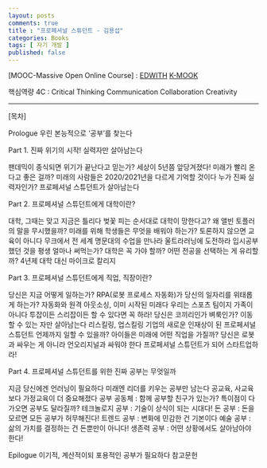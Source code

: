 ```yaml
---
layout: posts
comments: true
title : "프로페셔널 스튜던트 - 김용섭"
categories: Books
tags: [ 자기 개발 ]
published: false
---
```


[MOOC-Massive Open Online Course]
 : [EDWITH](https://www.edwith.org/)
   [K-MOOK](http://www.kmooc.kr/)

핵심역량 4C
 : Critical Thinking
   Communication
   Collaboration
   Creativity

---

[목차]

Prologue 우린 본능적으로 ‘공부’를 찾는다

Part 1.
진짜 위기의 시작! 실력자만 살아남는다

팬데믹이 종식되면 위기가 끝난다고 믿는가?
세상이 5년쯤 앞당겨졌다!
미래가 빨리 온다고 좋은 걸까?
미래의 사람들은 2020/2021년을 다르게 기억할 것이다
누가 진짜 실력자인가?
프로페셔널 스튜던트가 살아남는다

Part 2.
프로페셔널 스튜던트에게 대학이란?

대학, 그때는 맞고 지금은 틀리다
벚꽃 피는 순서대로 대학이 망한다고?
왜 앨빈 토플러의 말을 무시했을까?
미래를 위해 학생들은 무엇을 배워야 하는가?
토론하지 않으면 교육이 아니다
무크에서 전 세계 명문대의 수업을 만나라
울트라러닝에 도전하라
입시공부했던 것을 평생 얼마나 써먹는가?
대학은 꼭 가야 할까?
어떤 전공을 선택하는 게 유리할까?
4년제 대학 대신 마이크로 칼리지

Part 3.
프로페셔널 스튜던트에게 직업, 직장이란?

당신은 지금 어떻게 일하는가?
RPA(로봇 프로세스 자동화)가 당신의 일자리를 위태롭게 하는가?
자동화와 원격 아웃소싱, 이미 시작된 미래다
우리는 스포츠 팀이지 가족이 아니다
투잡이든 스리잡이든 할 수 있다면 꼭 하라!
당신은 코끼리인가 벼룩인가?
이동할 수 있는 자만 살아남는다
리스킬링, 업스킬링
기업의 새로운 인재상이 된 프로페셔널 스튜던트
언제까지 일할 수 있을까?
아이들은 미래에 어떤 직업을 가질까?
당신은 로봇과 싸우는 게 아니라 언오리지널과 싸워야 한다
프로페셔널 스튜던트가 되어 스타트업하라!

Part 4.
프로페셔널 스튜던트를 위한 진짜 공부는 무엇일까

지금 당신에겐 언러닝이 필요하다
미래엔 리더를 키우는 공부만 남는다
공교육, 사교육보다 가정교육이 더 중요해졌다
공부 공동체 : 함께 공부할 친구가 있는가?
특이점이 다가오면 공부도 달라질까?
테크놀로지 공부 : 기술이 상식이 되는 시대다!
돈 공부 : 돈을 모르면 모든 공부가 허무해진다!
트렌드 공부 : 변화에 민감한 건 기본이다
예술 공부 : 삶의 가치를 결정하는 건 돈뿐만이 아니다!
생존력 공부 : 어떤 상황에서도 살아남아야 한다!

Epilogue 이기적, 계산적이되 포용적인 공부가 필요하다
참고문헌
